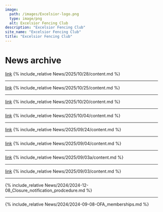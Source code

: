 ```yaml
---
image:
  path: /images/Excelsior-logo.png
  type: image/png
  alt: Excelsior Fencing Club
description: "Excelsior Fencing Club"
site_name: "Excelsior Fencing Club"
title: "Excelsior Fencing Club"
---
```


# News archive

[link](News/2025/10/28/)
{% include_relative News/2025/10/28/content.md %}

---

[link](News/2025/10/25/)
{% include_relative News/2025/10/25/content.md %}

---

[link](News/2025/10/20/)
{% include_relative News/2025/10/20/content.md %}

---

[link](News/2025/10/04/)
{% include_relative News/2025/10/04/content.md %}

---

[link](News/2025/09/24/)
{% include_relative News/2025/09/24/content.md %}

---

[link](News/2025/09/04/)
{% include_relative News/2025/09/04/content.md %}

---

[link](News/2025/09/03a/)
{% include_relative News/2025/09/03a/content.md %}

---

[link](News/2025/09/03/)
{% include_relative News/2025/09/03/content.md %}

---

{% include_relative News/2024/2024-12-08_Closure_notification_prodcedure.md %}

---

{% include_relative News/2024/2024-09-08-OFA_memberships.md %}

